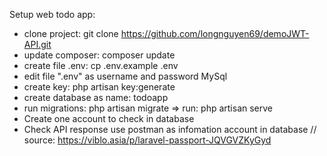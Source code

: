 Setup web todo app: 
- clone project: git clone https://github.com/longnguyen69/demoJWT-API.git 
- update composer: composer update 
- create file .env: cp .env.example .env 
- edit file ".env" as username and password MySql 
- create key: php artisan key:generate 
- create database as name: todoapp 
- run migrations: php artisan migrate 
=> run: php artisan serve
- Create one account to check in database
- Check API response use postman as infomation account in database 
// source: https://viblo.asia/p/laravel-passport-JQVGVZKyGyd 

